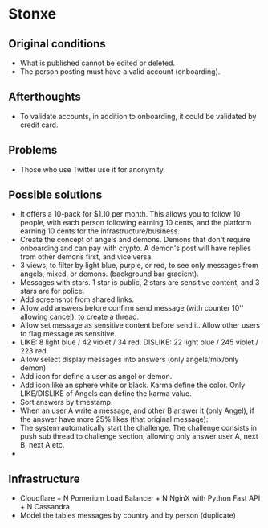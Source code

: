 # Stonxe

## Original conditions
* What is published cannot be edited or deleted.
* The person posting must have a valid account (onboarding).

## Afterthoughts
* To validate accounts, in addition to onboarding, it could be validated by credit card.

## Problems
* Those who use Twitter use it for anonymity.

## Possible solutions
* It offers a 10-pack for $1.10 per month. This allows you to follow 10 people, with each person following earning 10 cents, and the platform earning 10 cents for the infrastructure/business.
* Create the concept of angels and demons. Demons that don't require onboarding and can pay with crypto. A demon's post will have replies from other demons first, and vice versa.
* 3 views, to filter by light blue, purple, or red, to see only messages from angels, mixed, or demons. (background bar gradient).
* Messages with stars. 1 star is public, 2 stars are sensitive content, and 3 stars are for police.
* Add screenshot from shared links.
* Allow add answers before confirm send message (with counter 10'' allowing cancel), to create a thread.
* Allow set message as sensitive content before send it. Allow other users to flag message as sensitive.
* LIKE: 8 light blue / 42 violet / 34 red. DISLIKE: 22 light blue / 245 violet / 223 red.
* Allow select display messages into answers (only angels/mix/only demon)
* Add icon for define a user as angel or demon.
* Add icon like an sphere white or black. Karma define the color. Only LIKE/DISLIKE of Angels can define the karma value.
* Sort answers by timestamp.
* When an user A write a message, and other B answer it (only Angel), if the answer have more 25% likes (that original message):
*   The system automatically start the challenge. The challenge consists in push sub thread to challenge section, allowing only answer user A, next B, next A etc.
* 

## Infrastructure
* Cloudflare + N Pomerium Load Balancer + N NginX with Python Fast API + N Cassandra
* Model the tables messages by country and by person (duplicate)
